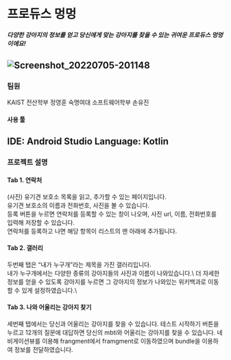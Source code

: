 # 프로듀스 멍멍
##### 다양한 강아지의 정보를 얻고 당신에게 맞는 강아지를 찾을 수 있는 귀여운 프로듀스 멍멍이에요!
![Screenshot_20220705-201148](https://user-images.githubusercontent.com/66019792/177316360-f8dc7abe-68c7-4e8f-bebb-ca041f87bbaf.jpg)
---------------------
### 팀원
KAIST 전산학부 정영훈
숙명여대 소프트웨어학부 손유진
#### 사용 툴
IDE: Android Studio
Language: Kotlin
---------------------
### 프로젝트 설명 
#### Tab 1. 연락처
(사진)
유기견 보호소 목록을 읽고, 추가할 수 있는 페이지입니다.\
유기견 보호소의 이름과 전화번호, 사진을 볼 수 있습니다.\
등록 버튼을 누르면 연락처를 등록할 수 있는 창이 나오며, 사진 url, 이름, 전화번호를 입력해 저장할 수 있습니다.\
연락처를 등록하고 나면 해당 항목이 리스트의 맨 아래에 추가됩니다.
#### Tab 2. 갤러리
두번째 탭은 “내가 누구개”라는 제목을 가진 갤러리입니다.\
내가 누구개에서는 다양한 종류의 강아지들의 사진과 이름이 나와있습니다.\  더 자세한 정보를 얻을 수 있도록 강아지를 누르면 그 강아지의 정보가 나와있는 위키백과로 이동할 수 있게 설정하였습니다.\

#### Tab 3. 나와 어울리는 강아지 찾기
세번째 탭에서는 당신과 어울리는 강아지를 찾을 수 있습니다. 테스트 시작하기 버튼을 누르고 12개의 질문에 대답하면 당신의 mbti와 어울리는 강아지를 찾을 수 있습니다. 네비게이션뷰를 이용해 frangment에서 framgment로 이동하였으며 bundle을 이용하여 정보를 전달하였습니다.

